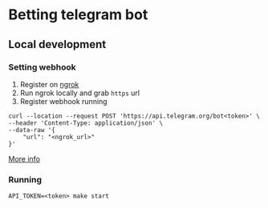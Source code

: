 # Betting telegram bot

## Local development
### Setting webhook
1. Register on [ngrok](ngrok.com)  
2. Run ngrok locally and grab `https` url
3. Register webhook running
```
curl --location --request POST 'https://api.telegram.org/bot<token>' \
--header 'Content-Type: application/json' \
--data-raw '{
    "url": "<ngrok_url>"
}'
```
[More info](https://core.telegram.org/bots/api#setwebhook)  
### Running
```
API_TOKEN=<token> make start
```
